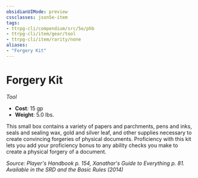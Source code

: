 ```yaml
---
obsidianUIMode: preview
cssclasses: json5e-item
tags:
- ttrpg-cli/compendium/src/5e/phb
- ttrpg-cli/item/gear/tool
- ttrpg-cli/item/rarity/none
aliases: 
- "Forgery Kit"
---
```

# Forgery Kit
*Tool*  


- **Cost**: 15 gp
- **Weight**: 5.0 lbs.

This small box contains a variety of papers and parchments, pens and inks, seals and sealing wax, gold and silver leaf, and other supplies necessary to create convincing forgeries of physical documents. Proficiency with this kit lets you add your proficiency bonus to any ability checks you make to create a physical forgery of a document.

*Source: Player's Handbook p. 154, Xanathar's Guide to Everything p. 81. Available in the <span title='Systems Reference Document (5.1)'>SRD</span> and the Basic Rules (2014)*